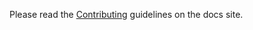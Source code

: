 Please read the [Contributing] guidelines on the docs site.

[Contributing]: https://sage-bionetworks-challenges.github.io/cnb-tools/user-guide/contributing/
